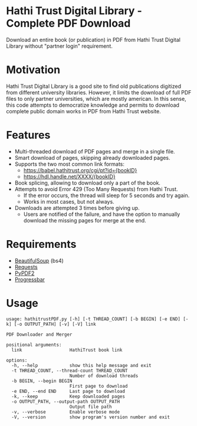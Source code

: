 # Hathi Trust Digital Library - Complete PDF Download
Download an entire book (or publication) in PDF from Hathi Trust Digital Library without "partner login" requirement.

# Motivation
Hathi Trust Digital Library is a good site to find old publications digitized from different university libraries. However, it limits the download of full PDF files to only partner universities, which are mostly american. In this sense, this code attempts to democratize knowledge and permits to download complete public domain works in PDF from Hathi Trust website.

# Features
- Multi-threaded download of PDF pages and merge in a single file.
- Smart download of pages, skipping already downloaded pages.
- Supports the two most common link formats:
  - https://babel.hathitrust.org/cgi/pt?id={bookID}
  - https://hdl.handle.net/XXXX/{bookID}
- Book splicing, allowing to download only a part of the book.
- Attempts to avoid Error 429 (Too Many Requests) from Hathi Trust.
  - If the error occurs, the thread will sleep for 5 seconds and try again.
  - Works in most cases, but not always.
- Downloads are attempted 3 times before giving up.
  - Users are notified of the failure, and have the option to manually download the missing pages for merge at the end.

# Requirements
* [BeautifulSoup](https://www.crummy.com/software/BeautifulSoup/bs4/doc/#installing-beautiful-soup) (bs4)
* [Requests](https://realpython.com/python-requests/)
* [PyPDF2](https://pythonhosted.org/PyPDF2/)
* [Progressbar](https://pypi.org/project/progressbar/)

# Usage

```
usage: hathitrustPDF.py [-h] [-t THREAD_COUNT] [-b BEGIN] [-e END] [-k] [-o OUTPUT_PATH] [-v] [-V] link

PDF Downloader and Merger

positional arguments:
  link                  HathiTrust book link

options:
  -h, --help            show this help message and exit
  -t THREAD_COUNT, --thread-count THREAD_COUNT
                        Number of download threads
  -b BEGIN, --begin BEGIN
                        First page to download
  -e END, --end END     Last page to download
  -k, --keep            Keep downloaded pages
  -o OUTPUT_PATH, --output-path OUTPUT_PATH
                        Output file path
  -v, --verbose         Enable verbose mode
  -V, --version         show program's version number and exit
```